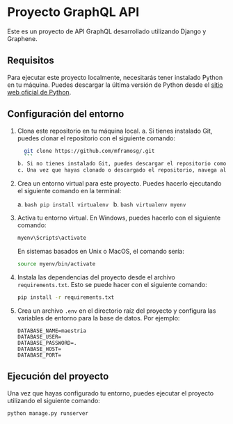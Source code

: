# Proyecto GraphQL API

Este es un proyecto de API GraphQL desarrollado utilizando Django y Graphene.

## Requisitos

Para ejecutar este proyecto localmente, necesitarás tener instalado Python en tu máquina. Puedes descargar la última versión de Python desde el [sitio web oficial de Python](https://www.python.org/downloads/).

## Configuración del entorno

1. Clona este repositorio en tu máquina local.
   a. Si tienes instalado Git, puedes clonar el repositorio con el siguiente comando:

      ```bash
        git clone https://github.com/mframosg/.git
        ```
    b. Si no tienes instalado Git, puedes descargar el repositorio como un archivo ZIP y descomprimirlo en tu máquina local.
    c. Una vez que hayas clonado o descargado el repositorio, navega al directorio raíz del proyecto.

2. Crea un entorno virtual para este proyecto. Puedes hacerlo ejecutando el siguiente comando en la terminal:

    a.
        ```bash
        pip install virtualenv
        ```
    b.
        ```bash
        virtualenv myenv
        ```

3. Activa tu entorno virtual. En Windows, puedes hacerlo con el siguiente comando:

    ```bash
    myenv\Scripts\activate
    ```

    En sistemas basados en Unix o MacOS, el comando sería:

    ```bash
    source myenv/bin/activate
    ```

4. Instala las dependencias del proyecto desde el archivo `requirements.txt`. Esto se puede hacer con el siguiente comando:

    ```bash
    pip install -r requirements.txt
    ```

5. Crea un archivo `.env` en el directorio raíz del proyecto y configura las variables de entorno para la base de datos. Por ejemplo:

    ```plaintext
    DATABASE_NAME=maestria
    DATABASE_USER=
    DATABASE_PASSWORD=.
    DATABASE_HOST=
    DATABASE_PORT=
    ```

## Ejecución del proyecto

Una vez que hayas configurado tu entorno, puedes ejecutar el proyecto utilizando el siguiente comando:

```bash
python manage.py runserver
